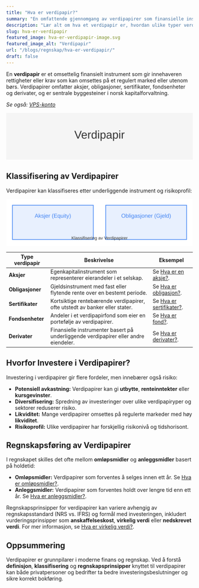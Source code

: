 ```yaml
---
title: "Hva er verdipapir?"
summary: "En omfattende gjennomgang av verdipapirer som finansielle instrumenter. Denne artikkelen forklarer definisjon, klassifisering, regnskapsføring og praktiske eksempler på aksjer, obligasjoner, derivater og andre verdipapirer."
description: "Lær alt om hva et verdipapir er, hvordan ulike typer verdipapirer klassifiseres og bokføres i Norge, samt hvilke regler som gjelder for handel og regnskapsføring."
slug: hva-er-verdipapir
featured_image: hva-er-verdipapir-image.svg
featured_image_alt: "Verdipapir"
url: "/blogs/regnskap/hva-er-verdipapir/"
draft: false
---
```


En **verdipapir** er et omsettelig finansielt instrument som gir innehaveren rettigheter eller krav som kan omsettes på et regulert marked eller utenom børs. Verdipapirer omfatter aksjer, obligasjoner, sertifikater, fondsenheter og derivater, og er sentrale byggesteiner i norsk kapitalforvaltning.

*Se også: [VPS-konto](/blogs/regnskap/vps-konto "VPS-konto - Oppbevaring av aksjer og verdipapirer i VPS")*

![Verdipapir](hva-er-verdipapir-image.svg)

## Klassifisering av Verdipapirer

Verdipapirer kan klassifiseres etter underliggende instrument og risikoprofil:

![Klassifisering av verdipapirer](verdipapir-klassifisering.svg)

| **Type verdipapir**   | **Beskrivelse**                                                     | **Eksempel**                                                         |
|-----------------------|---------------------------------------------------------------------|----------------------------------------------------------------------|
| **Aksjer**            | Egenkapitalinstrument som representerer eierandeler i et selskap.   | Se [Hva er en aksje?](/blogs/regnskap/hva-er-en-aksje "Hva er en Aksje? En komplett guide").            |
| **Obligasjoner**      | Gjeldsinstrument med fast eller flytende rente over en bestemt periode. | Se [Hva er obligasjon?](/blogs/regnskap/hva-er-obligasjon "Hva er Obligasjon? En komplett guide").       |
| **Sertifikater**      | Kortsiktige rentebærende verdipapirer, ofte utstedt av banker eller stater. | Se [Hva er sertifikater?](/blogs/kontoplan/1860-andre-sertifikater "Konto 1860 - Andre sertifikater").     |
| **Fondsenheter**      | Andeler i et verdipapirfond som eier en portefølje av verdipapirer. | Se [Hva er fond?](/blogs/regnskap/hva-er-fond "Hva er Fond? En komplett guide").                         |
| **Derivater**         | Finansielle instrumenter basert på underliggende verdipapirer eller andre eiendeler. | Se [Hva er derivater?](/blogs/regnskap/derivater "Derivater - En guide til opsjoner og futures").          |

## Hvorfor Investere i Verdipapirer?

Investering i verdipapirer gir flere fordeler, men innebærer også risiko:

* **Potensiell avkastning:** Verdipapirer kan gi **utbytte**, **renteinntekter** eller **kursgevinster**.
* **Diversifisering:** Spredning av investeringer over ulike verdipapiryper og sektorer reduserer risiko.
* **Likviditet:** Mange verdipapirer omsettes på regulerte markeder med høy **likviditet**.
* **Risikoprofil:** Ulike verdipapirer har forskjellig risikonivå og tidshorisont.

## Regnskapsføring av Verdipapirer

I regnskapet skilles det ofte mellom **omløpsmidler** og **anleggsmidler** basert på holdetid:

* **Omløpsmidler:** Verdipapirer som forventes å selges innen ett år. Se [Hva er omløpsmidler?](/blogs/regnskap/hva-er-omlopsmiddel "Hva er Omløpsmidler? Komplett Guide til Kortsiktige Eiendeler i Regnskap").
* **Anleggsmidler:** Verdipapirer som forventes holdt over lengre tid enn ett år. Se [Hva er anleggsmidler?](/blogs/regnskap/hva-er-anleggsmidler "Hva er Anleggsmidler? En komplett guide til faste eiendeler").

Regnskapsprinsipper for verdipapirer kan variere avhengig av regnskapsstandard (NRS vs. IFRS) og formål med investeringen, inkludert vurderingsprinsipper som **anskaffelseskost**, **virkelig verdi** eller **nedskrevet verdi**. For mer informasjon, se [Hva er virkelig verdi?](/blogs/regnskap/hva-er-virkelig-verdi "Hva er Virkelig Verdi? Verdsettelse og Regnskapsføring").

## Oppsummering

Verdipapirer er grunnpilarer i moderne finans og regnskap. Ved å forstå **definisjon**, **klassifisering** og **regnskapsprinsipper** knyttet til verdipapirer kan både privatpersoner og bedrifter ta bedre investeringsbeslutninger og sikre korrekt bokføring.
